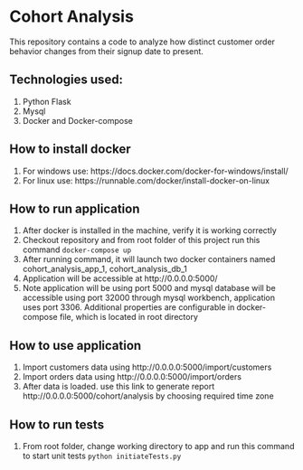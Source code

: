 # Cohort Analysis
<p>
    This repository contains a code to analyze how distinct customer order behavior changes
    from their signup date to present.
</p>

## Technologies used:
<ol>
    <li>Python Flask</li>
    <li>Mysql</li/>
    <li>Docker and Docker-compose</li>
</ol>

## How to install docker
<ol>
    <li>For windows use: https://docs.docker.com/docker-for-windows/install/</li>
    <li>For linux use: https://runnable.com/docker/install-docker-on-linux</li/>
</ol>

## How to run application
<ol>
    <li>After docker is installed in the machine, verify it is working correctly</li>
    <li>
        Checkout repository and from root folder of this project run this command
        <code>docker-compose up</code>
    </li/>
    <li>
        After running command, it will launch two docker containers named 
        cohort_analysis_app_1, cohort_analysis_db_1
    </li>
    <li>Application will be accessible at http://0.0.0.0:5000/</li>
    <li>
        Note application will be using port 5000 and mysql database will be accessible using
        port 32000 through mysql workbench, application uses port 3306. Additional properties are configurable in 
        docker-compose file, which is located in root directory
    </li>
</ol>

## How to use application
<ol>
    <li>Import customers data using http://0.0.0.0:5000/import/customers</li>
    <li>
        Import orders data using http://0.0.0.0:5000/import/orders</code>
    </li/>
    <li>
        After data is loaded. use this link to generate report http://0.0.0.0:5000/cohort/analysis by choosing required time zone
    </li>
</ol>

## How to run tests
<ol>
    <li>From root folder, change working directory to app and run this command to start unit tests <code>python initiateTests.py</code></li>
</ol>